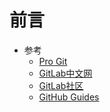 # 前言

* 参考
  * [Pro Git](https://git-scm.com/book/zh/v2)
  * [GitLab中文网](http://www.git-scm.com.cn/)
  * [GitLab社区](https://about.gitlab.com/community/)
  * [GitHub Guides](https://guides.github.com/features/mastering-markdown/)

